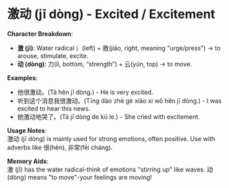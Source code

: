 # **激动 (jī dòng) - Excited / Excitement**

**Character Breakdown**:  
- **激 (jī)**: Water radical 氵(left) + 敫(jiǎo, right, meaning "urge/press") → to arouse, stimulate, excite.  
- **动 (dòng)**: 力(lì, bottom, “strength”) + 云(yún, top) → to move.

**Examples**:  
- 他很激动。(Tā hěn jī dòng.) - He is very excited.  
- 听到这个消息我很激动。(Tīng dào zhè gè xiāo xi wǒ hěn jī dòng.) - I was excited to hear this news.  
- 她激动地哭了。(Tā jī dòng de kū le.) - She cried with excitement.

**Usage Notes**:  
激动 (jī dòng) is mainly used for strong emotions, often positive. Use with adverbs like 很(hěn), 非常(fēi cháng).

**Memory Aids**:  
激 (jī) has the water radical-think of emotions "stirring up" like waves. 动 (dòng) means "to move"-your feelings are moving!